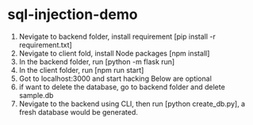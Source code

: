# sql-injection-demo
1. Nevigate to backend folder, install requirement [pip install -r requirement.txt]
2. Nevigate to client fold, install Node packages [npm install]
3. In the backend folder, run [python -m flask run]
4. In the client folder, run [npm run start]
5. Got to localhost:3000 and start hacking
Below are optional
6. if want to delete the database, go to backend folder and delete sample.db
7. Nevigate to the backend using CLI, then run [python create_db.py], a fresh database would be generated.